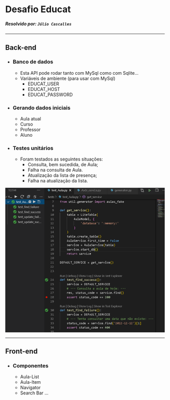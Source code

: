 # Desafio Educat

##### Resolvido por: `Júlio Cascalles`


---
## Back-end

* ### Banco de dados
    * Esta API pode rodar tanto com MySql como com Sqlite...
    * Variáveis de ambiente (para usar com MySql)
        - EDUCAT_USER
        - EDUCAT_HOST
        - EDUCAT_PASSWORD
* ### Gerando dados iniciais
    * Aula atual
    * Curso
    * Professor
    * Aluno
* ### Testes unitários
    * Foram testados as seguintes situações:
        - Consulta, bem sucedida, de Aula;
        - Falha na consulta de Aula.
        - Atualização da lista de presença;
        - Falha na atualização da lista.

![](./doc/testes_unitarios.png)

---
## Front-end

* ### Componentes
    * Aula-List
    * Aula-Item
    * Navigator
    * Search Bar ...




